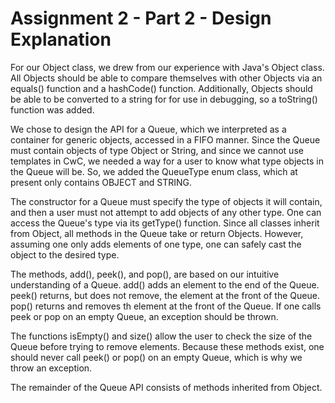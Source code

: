 # Assignment 2 - Part 2 - Design Explanation

For our Object class, we drew from our experience with Java's Object class. All Objects should be able to compare themselves with
other Objects via an equals() function and a hashCode() function. Additionally, Objects should be able to be converted to a string for
for use in debugging, so a toString() function was added.

We chose to design the API for a Queue, which we interpreted as a container for generic objects, accessed in a FIFO manner. Since the 
Queue must contain objects of type Object or String, and since we cannot use templates in CwC, we needed a way for a user to know what
type objects in the Queue will be. So, we added the QueueType enum class, which at present only contains OBJECT and STRING.

The constructor for a Queue must specify the type of objects it will contain, and then a user must not attempt to add objects of any
other type. One can access the Queue's type via its getType() function. Since all classes inherit from Object, all methods in the
Queue take or return Objects. However, assuming one only adds elements of one type, one can safely cast the object to the desired type.

The methods, add(), peek(), and pop(), are based on our intuitive understanding of a Queue. add() adds an element to the end of the Queue.
peek() returns, but does not remove, the element at the front of the Queue. pop() returns and removes th element at the front of the Queue. 
If one calls peek or pop on an empty Queue, an exception should be thrown.

The functions isEmpty() and size() allow the user to check the size of the Queue before trying to remove elements. Because these methods
exist, one should never call peek() or pop() on an empty Queue, which is why we throw an exception.

The remainder of the Queue API consists of methods inherited from Object.
